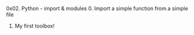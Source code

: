 0x02. Python - import & modules
0. Import a simple function from a simple file
1. My first toolbox!
